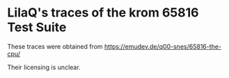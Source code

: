 # LilaQ's traces of the krom 65816 Test Suite

These traces were obtained from https://emudev.de/q00-snes/65816-the-cpu/ 

Their licensing is unclear.
